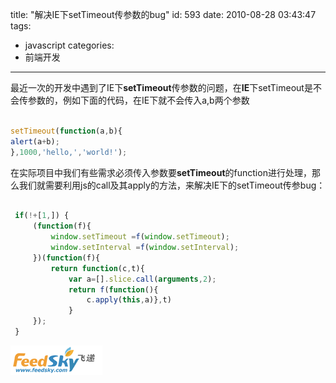 title: "解决IE下setTimeout传参数的bug"
id: 593
date: 2010-08-28 03:43:47
tags:
- javascript
categories:
- 前端开发
---
最近一次的开发中遇到了IE下**setTimeout**传参数的问题，在**IE**下setTimeout是不会传参数的，例如下面的代码，在IE下就不会传入a,b两个参数

```javascript

setTimeout(function(a,b){
alert(a+b);
},1000,'hello,','world!'); 
```
在实际项目中我们有些需求必须传入参数要**setTimeout**的function进行处理，那么我们就需要利用js的call及其apply的方法，来解决IE下的setTimeout传参bug：
<!--more-->

```javascript

 if(!+[1,]) { 
     (function(f){  
         window.setTimeout =f(window.setTimeout);  
         window.setInterval =f(window.setInterval);  
     })(function(f){  
         return function(c,t){  
             var a=[].slice.call(arguments,2);  
             return f(function(){  
                 c.apply(this,a)},t)  
             }  
     });  
 } 
```

[![断桥残雪部落格最新的订阅地址](/uploads/2010/08/logo_147x47.gif "断桥残雪部落格最新的订阅地址")](http://feed.feedsky.com/r57c)